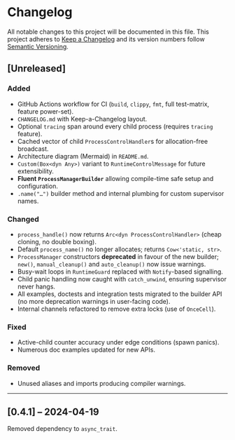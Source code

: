 # Changelog

All notable changes to this project will be documented in this file.
This project adheres to [Keep a Changelog](https://keepachangelog.com/en/1.1.0/)
and its version numbers follow [Semantic Versioning](https://semver.org/).

## [Unreleased]

### Added
- GitHub Actions workflow for CI (`build`, `clippy`, `fmt`, full test-matrix,
  feature power-set).
- `CHANGELOG.md` with Keep-a-Changelog layout.
- Optional `tracing` span around every child process (requires `tracing` feature).
- Cached vector of child `ProcessControlHandler`s for allocation-free broadcast.
- Architecture diagram (Mermaid) in `README.md`.
- `Custom(Box<dyn Any>)` variant to `RuntimeControlMessage` for future
  extensibility.
- **Fluent `ProcessManagerBuilder`** allowing compile-time safe setup and
  configuration.
- `.name("…")` builder method and internal plumbing for custom supervisor
  names.

### Changed
- `process_handle()` now returns `Arc<dyn ProcessControlHandler>` (cheap cloning,
  no double boxing).
- Default `process_name()` no longer allocates; returns `Cow<'static, str>`.
- `ProcessManager` constructors **deprecated** in favour of the new builder;
  `new()`, `manual_cleanup()` and `auto_cleanup()` now issue warnings.
- Busy-wait loops in `RuntimeGuard` replaced with `Notify`-based signalling.
- Child panic handling now caught with `catch_unwind`, ensuring supervisor
  never hangs.
- All examples, doctests and integration tests migrated to the builder API
  (no more deprecation warnings in user-facing code).
- Internal channels refactored to remove extra locks (use of `OnceCell`).

### Fixed
- Active-child counter accuracy under edge conditions (spawn panics).
- Numerous doc examples updated for new APIs.

### Removed
- Unused aliases and imports producing compiler warnings.

---

## [0.4.1] – 2024-04-19
Removed dependency to `async_trait`.
